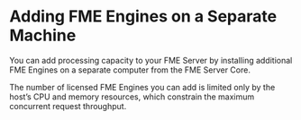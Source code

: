# Adding FME Engines on a Separate Machine #

You can add processing capacity to your FME Server by installing additional FME Engines on a separate computer from the FME Server Core. 

The number of licensed FME Engines you can add is limited only by the host’s CPU and memory resources, which constrain the maximum concurrent request throughput.
